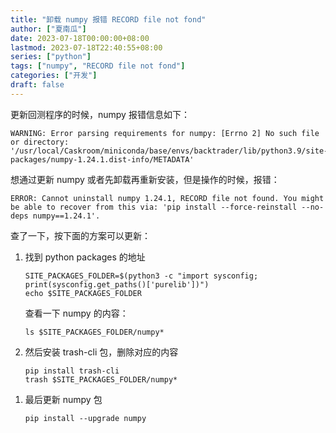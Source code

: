 ```yaml
---
title: "卸载 numpy 报错 RECORD file not fond"
author: ["夏南瓜"]
date: 2023-07-18T00:00:00+08:00
lastmod: 2023-07-18T22:40:55+08:00
series: ["python"]
tags: ["numpy", "RECORD file not fond"]
categories: ["开发"]
draft: false
---
```


更新回测程序的时候，numpy 报错信息如下：

```text
WARNING: Error parsing requirements for numpy: [Errno 2] No such file or directory: '/usr/local/Caskroom/miniconda/base/envs/backtrader/lib/python3.9/site-packages/numpy-1.24.1.dist-info/METADATA'
```

想通过更新 numpy 或者先卸载再重新安装，但是操作的时候，报错：

```shell
ERROR: Cannot uninstall numpy 1.24.1, RECORD file not found. You might be able to recover from this via: 'pip install --force-reinstall --no-deps numpy==1.24.1'.
```

查了一下，按下面的方案可以更新：

1.  找到 python packages 的地址
    ```shell
    SITE_PACKAGES_FOLDER=$(python3 -c "import sysconfig; print(sysconfig.get_paths()['purelib'])")
    echo $SITE_PACKAGES_FOLDER
    ```
    查看一下 numpy 的内容：
    ```shell
    ls $SITE_PACKAGES_FOLDER/numpy*
    ```

2.  然后安装 trash-cli 包，删除对应的内容
    ```shell
    pip install trash-cli
    trash $SITE_PACKAGES_FOLDER/numpy*
    ```

<!--listend-->

1.  最后更新 numpy 包
    ```shell
    pip install --upgrade numpy
    ```
